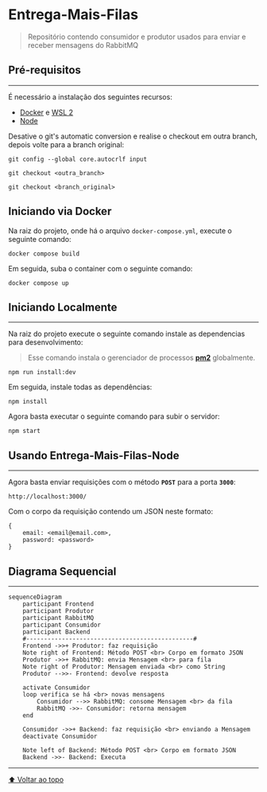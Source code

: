 # Entrega-Mais-Filas

> Repositório contendo consumidor e produtor usados para enviar e receber mensagens do RabbitMQ

## Pré-requisitos
---

É necessário a instalação dos seguintes recursos:

- [Docker](https://docs.docker.com/get-docker/) e [WSL 2](https://docs.microsoft.com/en-us/windows/wsl/install)
- [Node](https://nodejs.org/en/download/)

Desative o git's automatic conversion e realise o checkout em outra branch, depois volte para a branch original:
```
git config --global core.autocrlf input

git checkout <outra_branch>

git checkout <branch_original>
```

## Iniciando via Docker
Na raiz do projeto, onde há o arquivo `docker-compose.yml`, execute o seguinte comando:
```
docker compose build
```
Em seguida, suba o container com o seguinte comando:
```
docker compose up
```
<!--
- Será criado volumes gerenciados pelo próprio **Docker** na sua maquina local, a fim de persistir os dados
- **RabbitMQ** será iniciado na porta **`5672`**
	- **Management Console** será iniciado na porta **`15672`**
	- user: **`ifpb`**
	- password: **`ifpb`**
- **Postgres** serão iniciados na porta **`5432`**
	- **pgAdmin** será iniciado na porta **`5050`**
	- user: **`ifpb`**
	- password: **`ifpb`** -->



## Iniciando Localmente
---
Na raiz do projeto execute o seguinte comando instale as dependencias para desenvolvimento:
> Esse comando instala o gerenciador de processos [**pm2**](https://www.npmjs.com/package/pm2) globalmente.

```
npm run install:dev
```
Em seguida, instale todas as dependências:
```
npm install
```
Agora basta executar o seguinte comando para subir o servidor:
```
npm start
```




## Usando Entrega-Mais-Filas-Node
--- 
Agora basta enviar requisições com o método **`POST`** para a porta **`3000`**:
```
http://localhost:3000/
```
Com o corpo da requisição contendo um JSON neste formato:
```
{
	email: <email@email.com>,
	password: <password>
}
```


## Diagrama Sequencial
---
```mermaid
sequenceDiagram
    participant Frontend
	participant Produtor
    participant RabbitMQ
    participant Consumidor
	participant Backend
	#-----------------------------------------------#
	Frontend ->>+ Produtor: faz requisição 
	Note right of Frontend: Método POST <br> Corpo em formato JSON
	Produtor ->>+ RabbitMQ: envia Mensagem <br> para fila
	Note right of Produtor: Mensagem enviada <br> como String
	Produtor -->>- Frontend: devolve resposta
	
	activate Consumidor
    loop verifica se há <br> novas mensagens
		Consumidor -->> RabbitMQ: consome Mensagem <br> da fila
		RabbitMQ ->>- Consumidor: retorna mensagem
    end

	Consumidor ->>+ Backend: faz requisição <br> enviando a Mensagem
	deactivate Consumidor

	Note left of Backend: Método POST <br> Corpo em formato JSON
	Backend ->>- Backend: Executa
```
---
[⬆ Voltar ao topo](#Entrega-Mais-Filas)
